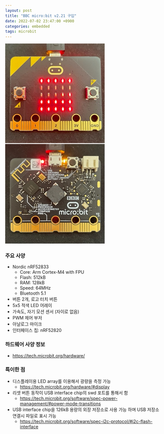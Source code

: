 ```yaml
---
layout: post
title: "BBC micro:bit v2.21 구입"
date: 2022-07-02 23:47:00 +0900
categories: embedded
tags: microbit
---
```


![micro:bit 전면 사진](/assets/e610fbe218640693e3070d247fa6cc5da74e6036d861444c20f79b61b87738db.jpg)
![micro:bit 후면 사진](/assets/1291d3345af87a1fffe85b98dd691c1faa9bd568c1ed7e7e6f8ccda8c1b884d4.jpg)

### 주요 사양
- Nordic nRF52833
  - Core: Arm Cortex-M4 with FPU
  - Flash: 512kB
  - RAM: 128kB
  - Speed: 64MHz
  - Bluetooth 5.1
- 버튼 2개, 로고 터치 버튼
- 5x5 적색 LED 어레이
- 가속도, 자기 모션 센서 (자이로 없음)
- PWM 제어 부저
- 아날로그 마이크
- 인터페이스 칩: nRF52820

### 하드웨어 사양 정보
- <https://tech.microbit.org/hardware/>

### 특이한 점
- 디스플레이용 LED array를 이용해서 광량을 측정 가능
  - <https://tech.microbit.org/hardware/#display>
- 리셋 버튼 동작이 USB interface chip의 swd 포트를 통해서 함
  - <https://tech.microbit.org/software/spec-power-management/#power-mode-transitions>
- USB interface chip을 126kB 용량의 외장 저장소로 사용 가능 하며 USB 저장소 연결시 파일로 표시 가능 
  - <https://tech.microbit.org/software/spec-i2c-protocol/#i2c-flash-interface>